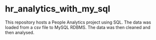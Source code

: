 # hr_analytics_with_my_sql
This repository hosts a People Analytics project using SQL. The data was loaded from a csv file to MySQL RDBMS. The data was then cleaned and then analysed.   
